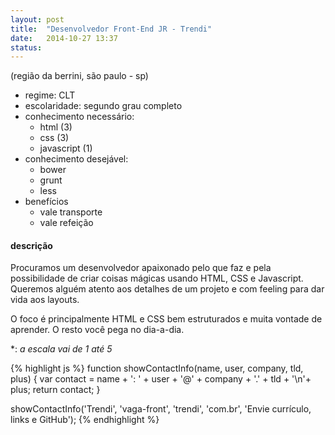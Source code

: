 ```yaml
---
layout: post
title:  "Desenvolvedor Front-End JR - Trendi"
date:   2014-10-27 13:37
status: 
---
```


(região da berrini, são paulo - sp)

* regime: CLT
* escolaridade: segundo grau completo
* conhecimento necessário:
  * html (3)
  * css (3)
  * javascript (1) 
* conhecimento desejável:
  * bower 
  * grunt 
  * less  
* benefícios
  * vale transporte
  * vale refeição 

#### descrição

Procuramos um desenvolvedor apaixonado pelo que faz e pela possibilidade de criar coisas mágicas usando HTML, CSS e Javascript. Queremos alguém atento aos detalhes de um projeto e com feeling para dar vida aos layouts.

O foco é principalmente HTML e CSS bem estruturados e muita vontade de aprender. O resto você pega no dia-a-dia.

\*: *a escala vai de 1 até 5*


{% highlight js %}
function showContactInfo(name, user, company, tld, plus) {
  var contact = name + ': ' + user + '@' + company + '.' + tld + '\n'+ plus;
  return contact;
}

showContactInfo('Trendi', 'vaga-front', 'trendi', 'com.br', 'Envie currículo, links e GitHub');
{% endhighlight %}
